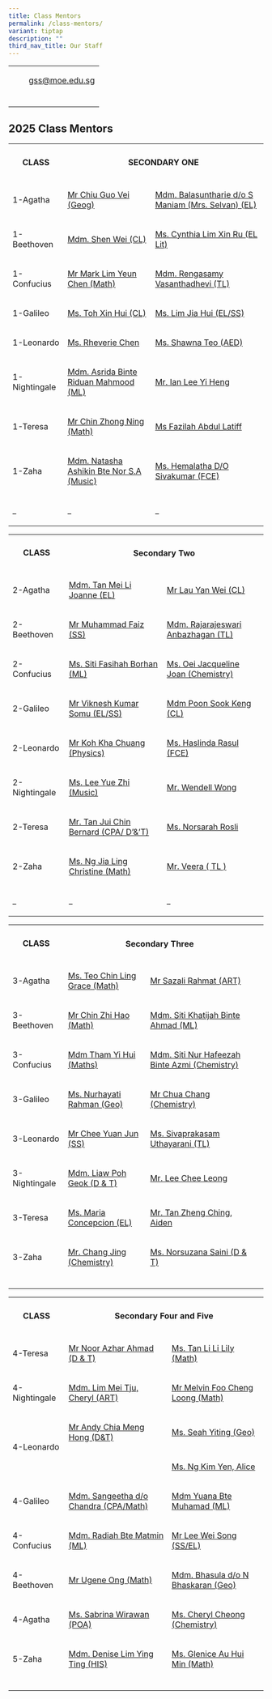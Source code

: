 ```yaml
---
title: Class Mentors
permalink: /class-mentors/
variant: tiptap
description: ""
third_nav_title: Our Staff
---
```

<table style="minWidth: 75px">
<colgroup>
<col>
<col>
<col>
</colgroup>
<tbody>
<tr>
<td rowspan="1" colspan="1">
<p></p>
</td>
<td rowspan="1" colspan="1">
<p></p>
</td>
<td rowspan="1" colspan="1">
<p><a href="mailto:gss@moe.edu.sg" rel="noopener noreferrer nofollow" target="_blank">gss@moe.edu.sg</a>
</p>
</td>
</tr>
<tr>
<td rowspan="1" colspan="1">
<p></p>
</td>
<td rowspan="1" colspan="1">
<p></p>
</td>
<td rowspan="1" colspan="1">
<p></p>
</td>
</tr>
</tbody>
</table>
<h2>2025 Class Mentors</h2>
<p></p>
<p></p>
<table style="minWidth: 75px">
<colgroup>
<col>
<col>
<col>
</colgroup>
<tbody>
<tr>
<th rowspan="1" colspan="1">
<p>CLASS</p>
</th>
<th rowspan="1" colspan="2">
<h4>SECONDARY ONE</h4>
</th>
</tr>
<tr>
<td rowspan="1" colspan="1">
<p>1-Agatha</p>
</td>
<td rowspan="1" colspan="1">
<p><a href="mailto:chiu_guo_vei@gss.moe.edu.sg" rel="noopener noreferrer nofollow" target="_blank">Mr Chiu Guo Vei (Geog)</a>
</p>
</td>
<td rowspan="1" colspan="1">
<p><a href="mailto:balasuntharie_sinnappo_man@gss.moe.edu.sg" rel="noopener noreferrer nofollow" target="_blank">Mdm. Balasuntharie d/o S Maniam (Mrs. Selvan) (EL)</a>
</p>
</td>
</tr>
<tr>
<td rowspan="1" colspan="1">
<p>1-Beethoven</p>
</td>
<td rowspan="1" colspan="1">
<p><a href="mailto:shen_wei@gss.moe.edu.sg" rel="noopener noreferrer nofollow" target="_blank">Mdm. Shen Wei (CL)</a>
</p>
</td>
<td rowspan="1" colspan="1">
<p><a href="mailto:cynthia_lim_xin_ru@gss.moe.edu.sg" rel="noopener noreferrer nofollow" target="_blank">Ms. Cynthia Lim Xin Ru (EL Lit)</a>
</p>
</td>
</tr>
<tr>
<td rowspan="1" colspan="1">
<p>1-Confucius</p>
</td>
<td rowspan="1" colspan="1">
<p><a href="mailto:lim_yeun_chen@gss.moe.edu.sg" rel="noopener noreferrer nofollow" target="_blank">Mr Mark Lim Yeun Chen (Math)</a>
</p>
</td>
<td rowspan="1" colspan="1">
<p><a href="mailto:rengasamy_vasanthadhevi@gss.moe.edu.sg" rel="noopener noreferrer nofollow" target="_blank">Mdm. Rengasamy Vasanthadhevi (TL)</a>
</p>
</td>
</tr>
<tr>
<td rowspan="1" colspan="1">
<p>1-Galileo</p>
</td>
<td rowspan="1" colspan="1">
<p><a href="mailto:toh_xin_hui@gss.moe.edu.sg" rel="noopener noreferrer nofollow" target="_blank">Ms. Toh Xin Hui (CL)</a>
</p>
</td>
<td rowspan="1" colspan="1">
<p><a href="mailto:lim_jia_hui@gss.moe.edu.sg" rel="noopener noreferrer nofollow" target="_blank">Ms. Lim Jia Hui (EL/SS)</a>
</p>
</td>
</tr>
<tr>
<td rowspan="1" colspan="1">
<p>1-Leonardo</p>
</td>
<td rowspan="1" colspan="1">
<p><a href="mailto:Rheverie_CHEN@gss.moe.edu.sg" rel="noopener noreferrer nofollow" target="_blank">Ms. Rheverie Chen</a>
</p>
</td>
<td rowspan="1" colspan="1">
<p><a href="mailto:shawna_teo_lian_choo@gss.moe.edu.sg" rel="noopener noreferrer nofollow" target="_blank">Ms. Shawna Teo (AED)</a>
</p>
</td>
</tr>
<tr>
<td rowspan="1" colspan="1">
<p>1-Nightingale</p>
</td>
<td rowspan="1" colspan="1">
<p><a href="mailto:asrida_riduan_mahmood@gss.moe.edu.sg" rel="noopener noreferrer nofollow" target="_blank">Mdm. Asrida Binte Riduan Mahmood (ML)</a>
</p>
</td>
<td rowspan="1" colspan="1">
<p><a href="mailto:lee_yi_heng@gss.moe.edu.sg" rel="noopener noreferrer nofollow" target="_blank">Mr. Ian Lee Yi Heng</a>
</p>
</td>
</tr>
<tr>
<td rowspan="1" colspan="1">
<p>1-Teresa</p>
</td>
<td rowspan="1" colspan="1">
<p><a href="mailto:chin_zhong_ning@gss.moe.edu.sg" rel="noopener noreferrer nofollow" target="_blank">Mr Chin Zhong Ning (Math)</a>
</p>
</td>
<td rowspan="1" colspan="1">
<p><a href="mailto:fazilah_abdul_latiff@gss.moe.edu.sg" rel="noopener noreferrer nofollow" target="_blank">Ms Fazilah Abdul Latiff</a>
</p>
</td>
</tr>
<tr>
<td rowspan="1" colspan="1">
<p>1-Zaha</p>
</td>
<td rowspan="1" colspan="1">
<p><a href="mailto:natasha_ashikin_nor_sam@gss.moe.edu.sg" rel="noopener noreferrer nofollow" target="_blank">Mdm. Natasha Ashikin Bte Nor S.A (Music)</a>
</p>
</td>
<td rowspan="1" colspan="1">
<p><a href="mailto:hemalatha_a_sivakumar@gss.moe.edu.sg" rel="noopener noreferrer nofollow" target="_blank">Ms. Hemalatha D/O Sivakumar (FCE)</a>
</p>
</td>
</tr>
<tr>
<td rowspan="1" colspan="1">
<p>_</p>
</td>
<td rowspan="1" colspan="1">
<p>_</p>
</td>
<td rowspan="1" colspan="1">
<p>_</p>
</td>
</tr>
</tbody>
</table>
<table style="minWidth: 75px">
<colgroup>
<col>
<col>
<col>
</colgroup>
<tbody>
<tr>
<th rowspan="1" colspan="1">
<p>CLASS</p>
</th>
<th rowspan="1" colspan="2">
<h4>Secondary Two</h4>
</th>
</tr>
<tr>
<td rowspan="1" colspan="1">
<p>2-Agatha</p>
</td>
<td rowspan="1" colspan="1">
<p><a href="mailto:tan_mei_li_joanne@gss.moe.edu.sg" rel="noopener noreferrer nofollow" target="_blank">Mdm. Tan Mei Li Joanne (EL)</a>
</p>
</td>
<td rowspan="1" colspan="1">
<p><a href="mailto:lau_yan_wei@gss.moe.edu.sg" rel="noopener noreferrer nofollow" target="_blank">Mr Lau Yan Wei (CL)</a>
</p>
</td>
</tr>
<tr>
<td rowspan="1" colspan="1">
<p>2-Beethoven</p>
</td>
<td rowspan="1" colspan="1">
<p><a href="mailto:muhammad_faiz_rosli@gss.moe.edu.sg" rel="noopener noreferrer nofollow" target="_blank">Mr Muhammad Faiz (SS)</a>
</p>
</td>
<td rowspan="1" colspan="1">
<p><a href="mailto:rajarajeswari_anbazhagan@gss.moe.edu.sg" rel="noopener noreferrer nofollow" target="_blank">Mdm. Rajarajeswari Anbazhagan (TL)</a>
</p>
</td>
</tr>
<tr>
<td rowspan="1" colspan="1">
<p>2-Confucius</p>
</td>
<td rowspan="1" colspan="1">
<p><a href="mailto:siti_fasihah_borhan@gss.moe.edu.sg" rel="noopener noreferrer nofollow" target="_blank">Ms. Siti Fasihah Borhan (ML)</a>
</p>
</td>
<td rowspan="1" colspan="1">
<p><a href="mailto:oei_jacqueline_joan@gss.moe.edu.sg" rel="noopener noreferrer nofollow" target="_blank">Ms. Oei Jacqueline Joan (Chemistry)</a>
</p>
</td>
</tr>
<tr>
<td rowspan="1" colspan="1">
<p>2-Galileo</p>
</td>
<td rowspan="1" colspan="1">
<p><a href="mailto:viknesh_kumar_somu@gss.moe.edu.sg" rel="noopener noreferrer nofollow" target="_blank">Mr Viknesh Kumar Somu (EL/SS)</a>
</p>
</td>
<td rowspan="1" colspan="1">
<p><a href="mailto:poon_sook_keng@gss.moe.edu.sg" rel="noopener noreferrer nofollow" target="_blank">Mdm Poon Sook Keng (CL)</a>
</p>
</td>
</tr>
<tr>
<td rowspan="1" colspan="1">
<p>2-Leonardo</p>
</td>
<td rowspan="1" colspan="1">
<p><a href="mailto:koh_kha_chuang@gss.moe.edu.sg" rel="noopener noreferrer nofollow" target="_blank">Mr Koh Kha Chuang (Physics)</a>
</p>
</td>
<td rowspan="1" colspan="1">
<p><a href="mailto:haslinda_rasul@gss.moe.edu.sg" rel="noopener noreferrer nofollow" target="_blank">Ms. Haslinda Rasul (FCE)</a>
</p>
</td>
</tr>
<tr>
<td rowspan="1" colspan="1">
<p>2-Nightingale</p>
</td>
<td rowspan="1" colspan="1">
<p><a href="mailto:lee_yue_zhi@gss.moe. edu.sg" rel="noopener noreferrer nofollow" target="_blank">Ms. Lee Yue Zhi (Music)</a>
</p>
</td>
<td rowspan="1" colspan="1">
<p><a href="mailto:wendell_wong@gss.moe.edu.sg" rel="noopener noreferrer nofollow" target="_blank">Mr. Wendell Wong</a>
</p>
</td>
</tr>
<tr>
<td rowspan="1" colspan="1">
<p>2-Teresa</p>
</td>
<td rowspan="1" colspan="1">
<p><a href="mailto:tan_jui_chin_bernard@gss.moe.edu.sg" rel="noopener noreferrer nofollow" target="_blank">Mr. Tan Jui Chin Bernard (CPA/ D’&amp;’T)</a>
</p>
</td>
<td rowspan="1" colspan="1">
<p><a href="mailto:norsarah_rosli@gss.moe.edu.sg" rel="noopener noreferrer nofollow" target="_blank">Ms. Norsarah Rosli</a>
</p>
</td>
</tr>
<tr>
<td rowspan="1" colspan="1">
<p>2-Zaha</p>
</td>
<td rowspan="1" colspan="1">
<p><a href="mailto:ng_jia_ling_christine@gss.moe.edu.sg" rel="noopener noreferrer nofollow" target="_blank">Ms. Ng Jia Ling Christine (Math)</a>
</p>
</td>
<td rowspan="1" colspan="1">
<p><a href="mailto:veera@gss.moe.edu.sg" rel="noopener noreferrer nofollow" target="_blank">Mr. Veera ( TL )</a>
</p>
</td>
</tr>
<tr>
<td rowspan="1" colspan="1">
<p>_</p>
</td>
<td rowspan="1" colspan="1">
<p>_</p>
</td>
<td rowspan="1" colspan="1">
<p>_</p>
</td>
</tr>
</tbody>
</table>
<table style="minWidth: 100px">
<colgroup>
<col>
<col>
<col>
<col>
</colgroup>
<tbody>
<tr>
<th rowspan="1" colspan="1">
<p>CLASS</p>
</th>
<th rowspan="1" colspan="2">
<h4>Secondary Three</h4>
</th>
<th rowspan="1" colspan="1">
<p></p>
</th>
</tr>
<tr>
<td rowspan="1" colspan="1">
<p>3-Agatha</p>
</td>
<td rowspan="1" colspan="1">
<p><a href="mailto:teo_chin_ling_grace@gss.moe.edu.sg" rel="noopener noreferrer nofollow" target="_blank">Ms. Teo Chin Ling Grace (Math)</a>
</p>
</td>
<td rowspan="1" colspan="1">
<p><a href="mailto:sazali_rahmat@gss.moe.edu.sg" rel="noopener noreferrer nofollow" target="_blank">Mr Sazali Rahmat (ART)</a>
</p>
</td>
<td rowspan="1" colspan="1">
<p></p>
</td>
</tr>
<tr>
<td rowspan="1" colspan="1">
<p>3-Beethoven</p>
</td>
<td rowspan="1" colspan="1">
<p><a href="mailto:chin_zhi_hao@gss.moe.edu.sg" rel="noopener noreferrer nofollow" target="_blank">Mr Chin Zhi Hao (Math)</a>
</p>
</td>
<td rowspan="1" colspan="1">
<p><a href="mailto:siti_khatijah_ahmad@gss.moe.edu.sg" rel="noopener noreferrer nofollow" target="_blank">Mdm. Siti Khatijah Binte Ahmad (ML)</a>
</p>
</td>
<td rowspan="1" colspan="1">
<p></p>
</td>
</tr>
<tr>
<td rowspan="1" colspan="1">
<p>3-Confucius</p>
</td>
<td rowspan="1" colspan="1">
<p><a href="mailto:tham_yi_hui@gss.moe.edu.sg" rel="noopener noreferrer nofollow" target="_blank">Mdm Tham Yi Hui (Maths)</a>
</p>
</td>
<td rowspan="1" colspan="1">
<p><a href="mailto:siti_nur_hafeezah_azmi@gss.moe.edu.sg" rel="noopener noreferrer nofollow" target="_blank">Mdm. Siti Nur Hafeezah Binte Azmi (Chemistry)</a>
</p>
</td>
<td rowspan="1" colspan="1">
<p></p>
</td>
</tr>
<tr>
<td rowspan="1" colspan="1">
<p>3-Galileo</p>
</td>
<td rowspan="1" colspan="1">
<p><a href="mailto:nurhayati_rahman@gss.moe.edu.sg" rel="noopener noreferrer nofollow" target="_blank">Ms. Nurhayati Rahman (Geo)</a>
</p>
</td>
<td rowspan="1" colspan="1">
<p><a href="mailto:chua_chang@gss.moe.edu.sg" rel="noopener noreferrer nofollow" target="_blank">Mr Chua Chang (Chemistry)</a>
</p>
</td>
<td rowspan="1" colspan="1">
<p></p>
</td>
</tr>
<tr>
<td rowspan="1" colspan="1">
<p>3-Leonardo</p>
</td>
<td rowspan="1" colspan="1">
<p><a href="mailto:chee_yuan_jun@gss.moe.edu.sg" rel="noopener noreferrer nofollow" target="_blank">Mr Chee Yuan Jun (SS)</a>
</p>
</td>
<td rowspan="1" colspan="1">
<p><a href="mailto:sivaprakasam_uthayarani@gss.moe.edu.sg" rel="noopener noreferrer nofollow" target="_blank">Ms. Sivaprakasam Uthayarani (TL)</a>
</p>
</td>
<td rowspan="1" colspan="1">
<p></p>
</td>
</tr>
<tr>
<td rowspan="1" colspan="1">
<p>3-Nightingale</p>
</td>
<td rowspan="1" colspan="1">
<p><a href="mailto:liaw_poh_geok@gss.moe.edu.sg" rel="noopener noreferrer nofollow" target="_blank">Mdm. Liaw Poh Geok (D &amp; T)</a>
</p>
</td>
<td rowspan="1" colspan="1">
<p><a href="mailto:lee_chee_leong@gss.moe.edu.sg" rel="noopener noreferrer nofollow" target="_blank">Mr. Lee Chee Leong</a>
</p>
</td>
<td rowspan="1" colspan="1">
<p></p>
</td>
</tr>
<tr>
<td rowspan="1" colspan="1">
<p>3-Teresa</p>
</td>
<td rowspan="1" colspan="1">
<p><a href="mailto:maria_cbg@gss.moe.edu.sg" rel="noopener noreferrer nofollow" target="_blank">Ms. Maria Concepcion (EL)</a>
</p>
</td>
<td rowspan="1" colspan="1">
<p><a href="mailto:tan_zheng_ching_alden@gss.moe.edu.sg" rel="noopener noreferrer nofollow" target="_blank">Mr. Tan Zheng Ching, Aiden</a>
</p>
</td>
<td rowspan="1" colspan="1">
<p></p>
</td>
</tr>
<tr>
<td rowspan="1" colspan="1">
<p>3-Zaha</p>
</td>
<td rowspan="1" colspan="1">
<p><a href="mailto:chang_jing@gss.moe.edu.sg" rel="noopener noreferrer nofollow" target="_blank">Mr. Chang Jing (Chemistry)</a>
</p>
</td>
<td rowspan="1" colspan="1">
<p><a href="mailto:norsuzana_saini@gss.moe.edu.sg" rel="noopener noreferrer nofollow" target="_blank">Ms. Norsuzana Saini (D &amp; T)</a>
</p>
</td>
<td rowspan="1" colspan="1">
<p></p>
</td>
</tr>
<tr>
<td rowspan="1" colspan="1">
<p></p>
</td>
<td rowspan="1" colspan="1">
<p></p>
</td>
<td rowspan="1" colspan="1">
<p></p>
</td>
<td rowspan="1" colspan="1">
<p></p>
</td>
</tr>
</tbody>
</table>
<table style="minWidth: 75px">
<colgroup>
<col>
<col>
<col>
</colgroup>
<tbody>
<tr>
<th rowspan="1" colspan="1">
<p>CLASS</p>
</th>
<th rowspan="1" colspan="2">
<h4>Secondary Four and Five</h4>
</th>
</tr>
<tr>
<td rowspan="1" colspan="1">
<p>4-Teresa</p>
</td>
<td rowspan="1" colspan="1">
<p><a href="mailto:noor_azhar_ahmad@gss.moe.edu.sg" rel="noopener noreferrer nofollow" target="_blank">Mr Noor Azhar Ahmad (D &amp; T)</a>
</p>
</td>
<td rowspan="1" colspan="1">
<p><a href="mailto:tan_lily@gss.moe.edu.sg" rel="noopener noreferrer nofollow" target="_blank">Ms. Tan Li Li Lily (Math)</a>
</p>
</td>
</tr>
<tr>
<td rowspan="1" colspan="1">
<p>4-Nightingale</p>
</td>
<td rowspan="1" colspan="1">
<p><a href="mailto:lim_mei_tju@gss.moe.edu.sg" rel="noopener noreferrer nofollow" target="_blank">Mdm. Lim Mei Tju, Cheryl (ART)</a>
</p>
</td>
<td rowspan="1" colspan="1">
<p><a href="mailto:melvin_foo_cheng_loong@gss.moe.edu.sg" rel="noopener noreferrer nofollow" target="_blank">Mr Melvin Foo Cheng Loong (Math)</a>
</p>
</td>
</tr>
<tr>
<td rowspan="2" colspan="1">
<p>4-Leonardo</p>
</td>
<td rowspan="1" colspan="1">
<p><a href="mailto:andy_chia_meng_hong@gss.moe.edu.sg" rel="noopener noreferrer nofollow" target="_blank">Mr Andy Chia Meng Hong (D&amp;T)</a>
</p>
</td>
<td rowspan="1" colspan="1">
<p><a href="mailto:seah_yiting@gss.moe.edu.sg" rel="noopener noreferrer nofollow" target="_blank">Ms. Seah Yiting (Geo)</a>
</p>
</td>
</tr>
<tr>
<td rowspan="1" colspan="1">
<p></p>
</td>
<td rowspan="1" colspan="1">
<p><a href="mailto:ng_kim_yen_alice@gss.moe.edu.sg" rel="noopener noreferrer nofollow" target="_blank">Ms. Ng Kim Yen, Alice</a>
</p>
</td>
</tr>
<tr>
<td rowspan="1" colspan="1">
<p>4-Galileo</p>
</td>
<td rowspan="1" colspan="1">
<p><a href="mailto:sangeetha_chandra@gss.moe.edu.sg" rel="noopener noreferrer nofollow" target="_blank">Mdm. Sangeetha d/o Chandra (CPA/Math)</a>
</p>
</td>
<td rowspan="1" colspan="1">
<p><a href="mailto:YUANA_MUHAMAD@gss.moe.edu.sg" rel="noopener noreferrer nofollow" target="_blank">Mdm Yuana Bte Muhamad (ML)</a>
</p>
</td>
</tr>
<tr>
<td rowspan="1" colspan="1">
<p>4-Confucius</p>
</td>
<td rowspan="1" colspan="1">
<p><a href="mailto:radiah_matmin@gss.moe.edu.sg" rel="noopener noreferrer nofollow" target="_blank">Mdm. Radiah Bte Matmin (ML)</a>
</p>
</td>
<td rowspan="1" colspan="1">
<p><a href="mailto:lee_wei_song@gss.moe.edu.sg" rel="noopener noreferrer nofollow" target="_blank">Mr Lee Wei Song (SS/EL)</a>
</p>
</td>
</tr>
<tr>
<td rowspan="1" colspan="1">
<p>4-Beethoven</p>
</td>
<td rowspan="1" colspan="1">
<p><a href="mailto:ong_eng_jye_ugene@gss.moe.edu.sg" rel="noopener noreferrer nofollow" target="_blank">Mr Ugene Ong (Math)</a>
</p>
</td>
<td rowspan="1" colspan="1">
<p><a href="mailto:bhasula_n_bhaskaran@gss.moe.edu.sg" rel="noopener noreferrer nofollow" target="_blank">Mdm. Bhasula d/o N Bhaskaran (Geo)</a>
</p>
</td>
</tr>
<tr>
<td rowspan="1" colspan="1">
<p>4-Agatha</p>
</td>
<td rowspan="1" colspan="1">
<p><a href="mailto:Sabrina_Wirawan@gss.moe.edu.sg" rel="noopener noreferrer nofollow" target="_blank">Ms. Sabrina Wirawan (POA)</a>
</p>
</td>
<td rowspan="1" colspan="1">
<p><a href="mailto:cheong_xinni_cheryl@gss.moe.edu.sg" rel="noopener noreferrer nofollow" target="_blank">Ms. Cheryl Cheong (Chemistry)</a>
</p>
</td>
</tr>
<tr>
<td rowspan="1" colspan="1">
<p>5-Zaha</p>
</td>
<td rowspan="1" colspan="1">
<p><a href="mailto:lim_ying_ting_denise@gss.moe.edu.sg" rel="noopener noreferrer nofollow" target="_blank">Mdm. Denise Lim Ying Ting (HIS)</a>
</p>
</td>
<td rowspan="1" colspan="1">
<p><a href="mailto:glenice_au_hui_min@gss.moe.edu.sg" rel="noopener noreferrer nofollow" target="_blank">Ms. Glenice Au Hui Min (Math)</a>
</p>
</td>
</tr>
<tr>
<td rowspan="1" colspan="1">
<p></p>
</td>
<td rowspan="1" colspan="1">
<p></p>
</td>
<td rowspan="1" colspan="1">
<p></p>
</td>
</tr>
</tbody>
</table>
<p></p>